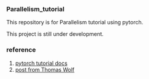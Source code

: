 ### Parallelism_tutorial

This repository is for Parallelism tutorial using pytorch.

This project is still under development.

### reference
1. [pytorch tutorial docs](https://pytorch.org/tutorials/intermediate/dist_tuto.html)
2. [post from Thomas Wolf](https://medium.com/huggingface/training-larger-batches-practical-tips-on-1-gpu-multi-gpu-distributed-setups-ec88c3e51255)
